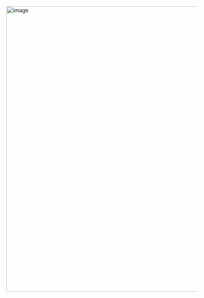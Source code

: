 <img width="1008" height="753" alt="image" src="https://github.com/user-attachments/assets/e49d50df-b2ed-4ca1-9462-72abd180a155" />
